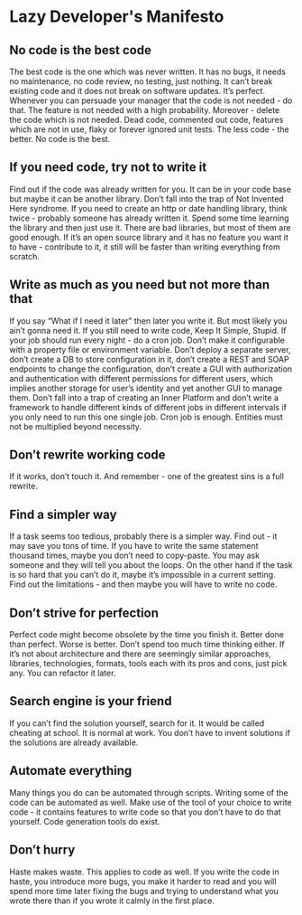 # Lazy Developer's Manifesto

## No code is the best code

The best code is the one which was never written. It has no bugs, it needs no maintenance, no code review, no testing, just nothing. It can’t break existing code and it does not break on software updates. It’s perfect. Whenever you can persuade your manager that the code is not needed - do that. The feature is not needed with a high probability. Moreover - delete the code which is not needed. Dead code, commented out code, features which are not in use, flaky or forever ignored unit tests. The less code - the better. No code is the best.

## If you need code, try not to write it

Find out if the code was already written for you. It can be in your code base but maybe it can be another library.  Don’t fall into the trap of Not Invented Here syndrome. If you need to create an http or date handling library, think twice - probably someone has already written it. Spend some time learning the library and then just use it. There are bad libraries, but most of them are good enough. If it’s an open source library and it has no feature you want it to have - contribute to it, it still will be faster than writing everything from scratch.

## Write as much as you need but not more than that

If you say “What if I need it later” then later you write it. But most likely you ain’t gonna need it.
If you still need to write code, Keep It Simple, Stupid. If your job should run every night - do a cron job. Don’t make it configurable with a property file or environment variable. Don’t deploy a separate server, don’t create a DB to store configuration in it, don’t create a REST and SOAP endpoints to change the configuration, don’t create a GUI with authorization and authentication with different permissions for different users, which implies another storage for user’s identity and yet another GUI to manage them. Don’t fall into a trap of creating an Inner Platform and don’t write a framework to handle different kinds of different jobs in different intervals if you only need to run this one single job. Cron job is enough. Entities must not be multiplied beyond necessity.

## Don’t rewrite working code

If it works, don’t touch it. And remember - one of the greatest sins is a full rewrite.

## Find a simpler way

If a task seems too tedious, probably there is a simpler way. Find out - it may save you tons of time. If you have to write the same statement thousand times, maybe you don’t need to copy-paste. You may ask someone and they will tell you about the loops. On the other hand if the task is so hard that you can’t do it, maybe it’s impossible in a current setting. Find out the limitations - and then maybe you will have to write no code.

## Don’t strive for perfection

Perfect code might become obsolete by the time you finish it. Better done than perfect. Worse is better. Don’t spend too much time thinking either. If it’s not about architecture and there are seemingly similar approaches, libraries, technologies, formats, tools each with its pros and cons, just pick any. You can refactor it later.

## Search engine is your friend 

If you can’t find the solution yourself, search for it. It would be called cheating at school. It is normal at work. You don’t have to invent solutions if the solutions are already available.

## Automate everything

Many things you do can be automated through scripts. Writing some of the code can be automated as well. Make use of the tool of your choice to write code - it contains features to write code so that you don’t have to do that yourself. Code generation tools do exist. 

## Don’t hurry
Haste makes waste. This applies to code as well. If you write the code in haste, you introduce more bugs, you make it harder to read and you will spend more time later fixing the bugs and trying to understand what you wrote there than if you wrote it calmly in the first place.
